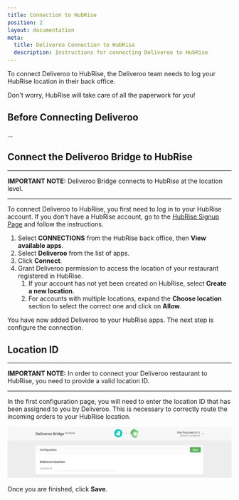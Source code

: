 ```yaml
---
title: Connection to HubRise
position: 2
layout: documentation
meta:
  title: Deliveroo Connection to HubRise
  description: Instructions for connecting Deliveroo to HubRise
---
```


To connect Deliveroo to HubRise, the Deliveroo team needs to log your HubRise location in their back office.

Don't worry, HubRise will take care of all the paperwork for you!

## Before Connecting Deliveroo

...

## Connect the Deliveroo Bridge to HubRise

---

**IMPORTANT NOTE:** Deliveroo Bridge connects to HubRise at the location level.

---

To connect Deliveroo to HubRise, you first need to log in to your HubRise account.
If you don't have a HubRise account, go to the [HubRise Signup Page](https://manager.hubrise.com/signup) and follow the instructions.

1. Select **CONNECTIONS** from the HubRise back office, then **View available apps**.
1. Select **Deliveroo** from the list of apps.
1. Click **Connect**.
1. Grant Deliveroo permission to access the location of your restaurant registered in HubRise.
   1. If your account has not yet been created on HubRise, select **Create a new location**.
   1. For accounts with multiple locations, expand the **Choose location** section to select the correct one and click on **Allow**.

You have now added Deliveroo to your HubRise apps.
The next step is configure the connection.

## Location ID

---

**IMPORTANT NOTE:** In order to connect your Deliveroo restaurant to HubRise, you need to provide a valid location ID.

---

In the first configuration page, you will need to enter the location ID that has been assigned to you by Deliveroo.
This is necessary to correctly route the incoming orders to your HubRise location.

![Deliveroo location ID](../images/001-en-location-id.png)

Once you are finished, click **Save**.
